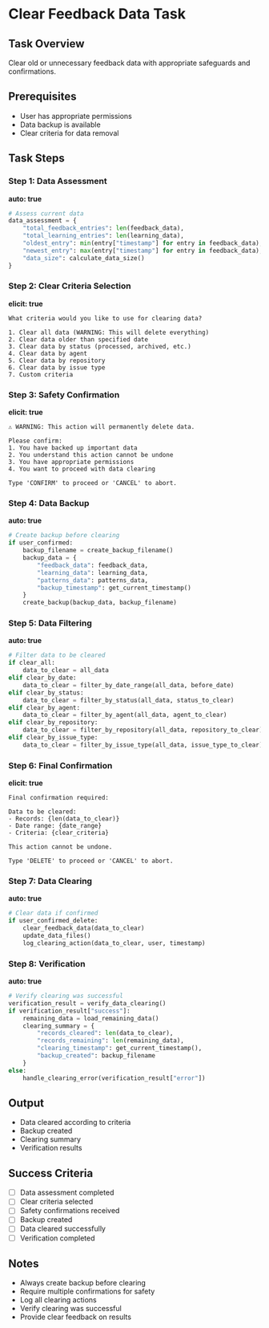 # Clear Feedback Data Task

## Task Overview
Clear old or unnecessary feedback data with appropriate safeguards and confirmations.

## Prerequisites
- User has appropriate permissions
- Data backup is available
- Clear criteria for data removal

## Task Steps

### Step 1: Data Assessment
**auto: true**
```python
# Assess current data
data_assessment = {
    "total_feedback_entries": len(feedback_data),
    "total_learning_entries": len(learning_data),
    "oldest_entry": min(entry["timestamp"] for entry in feedback_data),
    "newest_entry": max(entry["timestamp"] for entry in feedback_data),
    "data_size": calculate_data_size()
}
```

### Step 2: Clear Criteria Selection
**elicit: true**
```
What criteria would you like to use for clearing data?

1. Clear all data (WARNING: This will delete everything)
2. Clear data older than specified date
3. Clear data by status (processed, archived, etc.)
4. Clear data by agent
5. Clear data by repository
6. Clear data by issue type
7. Custom criteria
```

### Step 3: Safety Confirmation
**elicit: true**
```
⚠️ WARNING: This action will permanently delete data.

Please confirm:
1. You have backed up important data
2. You understand this action cannot be undone
3. You have appropriate permissions
4. You want to proceed with data clearing

Type 'CONFIRM' to proceed or 'CANCEL' to abort.
```

### Step 4: Data Backup
**auto: true**
```python
# Create backup before clearing
if user_confirmed:
    backup_filename = create_backup_filename()
    backup_data = {
        "feedback_data": feedback_data,
        "learning_data": learning_data,
        "patterns_data": patterns_data,
        "backup_timestamp": get_current_timestamp()
    }
    create_backup(backup_data, backup_filename)
```

### Step 5: Data Filtering
**auto: true**
```python
# Filter data to be cleared
if clear_all:
    data_to_clear = all_data
elif clear_by_date:
    data_to_clear = filter_by_date_range(all_data, before_date)
elif clear_by_status:
    data_to_clear = filter_by_status(all_data, status_to_clear)
elif clear_by_agent:
    data_to_clear = filter_by_agent(all_data, agent_to_clear)
elif clear_by_repository:
    data_to_clear = filter_by_repository(all_data, repository_to_clear)
elif clear_by_issue_type:
    data_to_clear = filter_by_issue_type(all_data, issue_type_to_clear)
```

### Step 6: Final Confirmation
**elicit: true**
```
Final confirmation required:

Data to be cleared:
- Records: {len(data_to_clear)}
- Date range: {date_range}
- Criteria: {clear_criteria}

This action cannot be undone.

Type 'DELETE' to proceed or 'CANCEL' to abort.
```

### Step 7: Data Clearing
**auto: true**
```python
# Clear data if confirmed
if user_confirmed_delete:
    clear_feedback_data(data_to_clear)
    update_data_files()
    log_clearing_action(data_to_clear, user, timestamp)
```

### Step 8: Verification
**auto: true**
```python
# Verify clearing was successful
verification_result = verify_data_clearing()
if verification_result["success"]:
    remaining_data = load_remaining_data()
    clearing_summary = {
        "records_cleared": len(data_to_clear),
        "records_remaining": len(remaining_data),
        "clearing_timestamp": get_current_timestamp(),
        "backup_created": backup_filename
    }
else:
    handle_clearing_error(verification_result["error"])
```

## Output
- Data cleared according to criteria
- Backup created
- Clearing summary
- Verification results

## Success Criteria
- [ ] Data assessment completed
- [ ] Clear criteria selected
- [ ] Safety confirmations received
- [ ] Backup created
- [ ] Data cleared successfully
- [ ] Verification completed

## Notes
- Always create backup before clearing
- Require multiple confirmations for safety
- Log all clearing actions
- Verify clearing was successful
- Provide clear feedback on results

